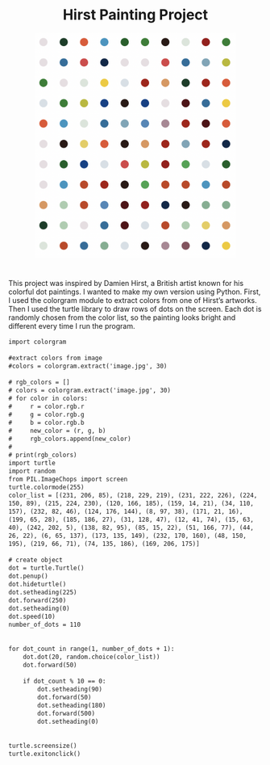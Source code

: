 <h1 align="center"> Hirst Painting Project </h1>


<div align="center">
<img src="https://github.com/philoooo/Hirst-Painting-Project/blob/main/Screenshot%202025-10-30%20at%206.20.47%20PM.png" width="400" >
</div>


<h1></h1>

This project was inspired by Damien Hirst, a British artist known for his colorful dot paintings. I wanted to make my own version using Python. First, I used the colorgram module to extract colors from one of Hirst’s artworks. Then I used the turtle library to draw rows of dots on the screen. Each dot is randomly chosen from the color list, so the painting looks bright and different every time I run the program.

```
import colorgram

#extract colors from image
#colors = colorgram.extract('image.jpg', 30)

# rgb_colors = []
# colors = colorgram.extract('image.jpg', 30)
# for color in colors:
#     r = color.rgb.r
#     g = color.rgb.g
#     b = color.rgb.b
#     new_color = (r, g, b)
#     rgb_colors.append(new_color)
#
# print(rgb_colors)
import turtle
import random
from PIL.ImageChops import screen
turtle.colormode(255)
color_list = [(231, 206, 85), (218, 229, 219), (231, 222, 226), (224, 150, 89), (215, 224, 230), (120, 166, 185), (159, 14, 21), (34, 110, 157), (232, 82, 46), (124, 176, 144), (8, 97, 38), (171, 21, 16), (199, 65, 28), (185, 186, 27), (31, 128, 47), (12, 41, 74), (15, 63, 40), (242, 202, 5), (138, 82, 95), (85, 15, 22), (51, 166, 77), (44, 26, 22), (6, 65, 137), (173, 135, 149), (232, 170, 160), (48, 150, 195), (219, 66, 71), (74, 135, 186), (169, 206, 175)]

# create object
dot = turtle.Turtle()
dot.penup()
dot.hideturtle()
dot.setheading(225)
dot.forward(250)
dot.setheading(0)
dot.speed(10)
number_of_dots = 110


for dot_count in range(1, number_of_dots + 1):
    dot.dot(20, random.choice(color_list))
    dot.forward(50)

    if dot_count % 10 == 0:
        dot.setheading(90)
        dot.forward(50)
        dot.setheading(180)
        dot.forward(500)
        dot.setheading(0)


turtle.screensize()
turtle.exitonclick()

```
